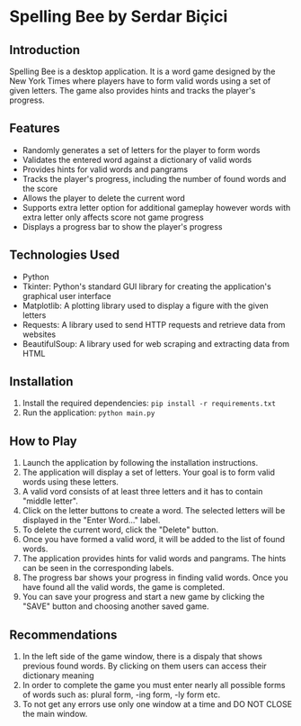 # Spelling Bee by Serdar Biçici

## Introduction
Spelling Bee is a desktop application. It is a word game designed by the New York Times where players have to form valid words using a set of given letters. The game also provides hints and tracks the player's progress.

## Features
- Randomly generates a set of letters for the player to form words
- Validates the entered word against a dictionary of valid words
- Provides hints for valid words and pangrams
- Tracks the player's progress, including the number of found words and the score
- Allows the player to delete the current word
- Supports extra letter option for additional gameplay however words with extra letter only affects score not game progress
- Displays a progress bar to show the player's progress

## Technologies Used
- Python
- Tkinter: Python's standard GUI library for creating the application's graphical user interface
- Matplotlib: A plotting library used to display a figure with the given letters
- Requests: A library used to send HTTP requests and retrieve data from websites
- BeautifulSoup: A library used for web scraping and extracting data from HTML

## Installation
1. Install the required dependencies: `pip install -r requirements.txt`
4. Run the application: `python main.py`

## How to Play
1. Launch the application by following the installation instructions.
2. The application will display a set of letters. Your goal is to form valid words using these letters.
3. A valid vord consists of at least three letters and it has to contain "middle letter".
4. Click on the letter buttons to create a word. The selected letters will be displayed in the "Enter Word..." label.
5. To delete the current word, click the "Delete" button.
6. Once you have formed a valid word, it will be added to the list of found words.
7. The application provides hints for valid words and pangrams. The hints can be seen in the corresponding labels.
8. The progress bar shows your progress in finding valid words. Once you have found all the valid words, the game is completed.
9. You can save your progress and start a new game by clicking the "SAVE" button and choosing another saved game.

## 	Recommendations
1. In the left side of the game window, there is a dispaly that shows previous found words. By clicking on them users can access their dictionary meaning
2. In order to complete the game you must enter nearly all possible forms of words such as: plural form, -ing form, -ly form etc.
3. To not get any errors use only one window at a time and DO NOT CLOSE the main window.
